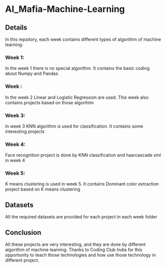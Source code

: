 # AI_Mafia-Machine-Learning
<h2>Details</h2>
In this repsitory, each week contains different types of algorithm of machine learning:
<h3>Week 1: </h3>
<p>In the week 1 there is no special algorithm. It contains the basic coding about Numpy and Pandas</p>

<h3>Week : </h3>
<p>In the week 2 Linear and Logistic Regression are used. This week also contains projects based on those algorihtm</p>

<h3>Week 3: </h3>
<p>In week 3 KNN algorithm is used for classification. It contains some interesting projects</p>

<h3>Week 4: </h3>
<p>Face recognition project is done by KNN classification and haarcascade xml in week 4</p>

<h3>Week 5: </h3>
<p>K means clustering is used in week 5. It contains Dominant color extraction project based on K means clustering</p>

<h2>Datasets</h2>
All the required datasets are provided for each project in each week folder

<h2>Conclusion</h2>
All these projects are very interesting, and they are done by different algorithm of machine learning. Thanks to Coding Club India for this opportunity to teach those technologies and how use those technology in different project.
